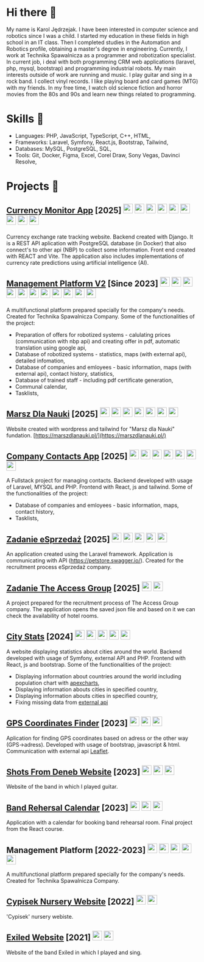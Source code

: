 # Hi there 👋

My name is Karol Jędrzejak. I have been interested in computer science and robotics since I was a child. I started my education in these fields in high school in an IT class. Then I completed studies in the Automation and Robotics profile, obtaining a master's degree in engineering. Currently, I work at Technika Spawalnicza as a programmer and robotization specialist. In current job, i deal with both programming CRM web applications (laravel, php, mysql, bootstrap) and programming industrial robots. My main interests outside of work are running and music. I play guitar and sing in a rock band. I collect vinyl records. I like playing board and card games (MTG) with my friends. In my free time, I watch old science fiction and horror movies from the 80s and 90s and learn new things related to programming.

# Skills 🧩
- Languages: PHP, JavaScript, TypeScript, C++, HTML,
- Frameworks: Laravel, Symfony, React.js, Bootstrap, Tailwind,
- Databases: MySQL, PostgreSQL, SQL,
- Tools: Git, Docker, Figma, Excel, Corel Draw, Sony Vegas, Davinci Resolve,

# Projects 🚀

## [Currency Monitor App](https://github.com/karol-jedrzejak/currency-monitor-app) [2025] <img src="https://upload.wikimedia.org/wikipedia/commons/7/75/Django_logo.svg" height="25">   <img src="https://upload.wikimedia.org/wikipedia/commons/c/c3/Python-logo-notext.svg" height="25">   <img src="https://upload.wikimedia.org/wikipedia/commons/2/29/Postgresql_elephant.svg" height="25">   <img src="https://upload.wikimedia.org/wikipedia/commons/thumb/f/f1/Vitejs-logo.svg/244px-Vitejs-logo.svg.png" height="25">  <img src="https://upload.wikimedia.org/wikipedia/commons/thumb/3/30/React_Logo_SVG.svg/260px-React_Logo_SVG.svg.png" height="25"> <img src="https://upload.wikimedia.org/wikipedia/commons/thumb/9/95/Tailwind_CSS_logo.svg/320px-Tailwind_CSS_logo.svg.png" height="25"> <img src="https://upload.wikimedia.org/wikipedia/commons/thumb/9/99/Unofficial_JavaScript_logo_2.svg/240px-Unofficial_JavaScript_logo_2.svg.png" height="25">   <img src="https://e7.pngegg.com/pngimages/50/606/png-clipart-computer-icons-scalable-graphics-api-icon-text-logo-thumbnail.png" height="25">   <img src="https://upload.wikimedia.org/wikipedia/commons/thumb/c/c9/JSON_vector_logo.svg/240px-JSON_vector_logo.svg.png" height="25">
Currency exchange rate tracking website. Backend created with Django. It is a REST API aplication with PostgreSQL database (in Docker) that also connect's to other api (NBP) to collect some information. Front end created with REACT and Vite. The application also includes implementations of currency rate predictions using artificial intelligence (AI).

## [Management Platform V2](https://www.youtube.com/watch?v=wAOztZSRKtQ) [Since 2023] <img src="https://upload.wikimedia.org/wikipedia/commons/thumb/9/9a/Laravel.svg/231px-Laravel.svg.png" height="25">   <img src="https://upload.wikimedia.org/wikipedia/commons/thumb/2/27/PHP-logo.svg/320px-PHP-logo.svg.png" height="25">   <img src="https://upload.wikimedia.org/wikipedia/commons/thumb/0/0a/MySQL_textlogo.svg/320px-MySQL_textlogo.svg.png" height="25">   <img src="https://upload.wikimedia.org/wikipedia/commons/9/95/PhpMyAdmin_logo.png" height="25">   <img src="https://upload.wikimedia.org/wikipedia/commons/thumb/b/b2/Bootstrap_logo.svg/301px-Bootstrap_logo.svg.png" height="25">   <img src="https://upload.wikimedia.org/wikipedia/commons/thumb/8/81/JQuery_logo_text.svg/320px-JQuery_logo_text.svg.png" height="25">   <img src="https://upload.wikimedia.org/wikipedia/commons/thumb/9/99/Unofficial_JavaScript_logo_2.svg/240px-Unofficial_JavaScript_logo_2.svg.png" height="25">   <img src="https://upload.wikimedia.org/wikipedia/commons/thumb/f/f1/Vitejs-logo.svg/244px-Vitejs-logo.svg.png" height="25">  <img src="https://upload.wikimedia.org/wikipedia/commons/thumb/9/96/Sass_Logo_Color.svg/320px-Sass_Logo_Color.svg.png" height="25">   <img src="https://e7.pngegg.com/pngimages/50/606/png-clipart-computer-icons-scalable-graphics-api-icon-text-logo-thumbnail.png" height="25">   <img src="https://upload.wikimedia.org/wikipedia/commons/thumb/c/c9/JSON_vector_logo.svg/240px-JSON_vector_logo.svg.png" height="25">
A multifunctional platform prepared specially for the company's needs. Created for Technika Spawalnicza Company. Some of the functionalities of the project:
- Preparation of offers for robotized systems - calulating prices (communication with nbp api) and creating offer in pdf, automatic translation using google api,
- Database of robotized systems - statistics, maps (with external api), detailed infomation,
- Database of companies and emloyees - basic information, maps (with external api), contact history, statistics,
- Database of trained staff - including pdf certificate generation,
- Communal calendar,
- Tasklists,

## [Marsz Dla Nauki](https://marszdlanauki.pl/) [2025] <img src="https://upload.wikimedia.org/wikipedia/commons/2/20/WordPress_logo.svg" height="25"> <img src="https://upload.wikimedia.org/wikipedia/commons/thumb/2/27/PHP-logo.svg/320px-PHP-logo.svg.png" height="25"> <img src="https://upload.wikimedia.org/wikipedia/commons/thumb/0/0a/MySQL_textlogo.svg/320px-MySQL_textlogo.svg.png" height="25"> <img src="https://upload.wikimedia.org/wikipedia/commons/9/95/PhpMyAdmin_logo.png" height="25"> <img src="https://upload.wikimedia.org/wikipedia/commons/thumb/9/95/Tailwind_CSS_logo.svg/320px-Tailwind_CSS_logo.svg.png" height="25"> <img src="https://upload.wikimedia.org/wikipedia/commons/thumb/9/99/Unofficial_JavaScript_logo_2.svg/240px-Unofficial_JavaScript_logo_2.svg.png" height="25"> <img src="https://upload.wikimedia.org/wikipedia/commons/3/33/Figma-logo.svg" height="25">
Website created with wordpress and tailwind for "Marsz dla Nauki" fundation. [https://marszdlanauki.pl/](https://marszdlanauki.pl/)

## [Company Contacts App](https://github.com/karol-jedrzejak/company-contacts-app) [2025] <img src="https://upload.wikimedia.org/wikipedia/commons/thumb/9/9a/Laravel.svg/231px-Laravel.svg.png" height="25"> <img src="https://upload.wikimedia.org/wikipedia/commons/thumb/2/27/PHP-logo.svg/320px-PHP-logo.svg.png" height="25"> <img src="https://upload.wikimedia.org/wikipedia/commons/thumb/0/0a/MySQL_textlogo.svg/320px-MySQL_textlogo.svg.png" height="25"> <img src="https://upload.wikimedia.org/wikipedia/commons/9/95/PhpMyAdmin_logo.png" height="25"> <img src="https://upload.wikimedia.org/wikipedia/commons/thumb/3/30/React_Logo_SVG.svg/260px-React_Logo_SVG.svg.png" height="25"> <img src="https://upload.wikimedia.org/wikipedia/commons/thumb/9/95/Tailwind_CSS_logo.svg/320px-Tailwind_CSS_logo.svg.png" height="25"> <img src="https://upload.wikimedia.org/wikipedia/commons/thumb/9/99/Unofficial_JavaScript_logo_2.svg/240px-Unofficial_JavaScript_logo_2.svg.png" height="25">
A Fullstack project for managing contacts. Backend developed with usage of Laravel, MYSQL and PHP. Frontend with React, js and tailwind. Some of the functionalities of the project:
- Database of companies and emloyees - basic information, maps, contact history,
- Tasklists,

## [Zadanie eSprzedaż](https://github.com/karol-jedrzejak/zadanie-esprzedaz) [2025] <img src="https://upload.wikimedia.org/wikipedia/commons/thumb/9/9a/Laravel.svg/231px-Laravel.svg.png" height="25"> <img src="https://upload.wikimedia.org/wikipedia/commons/thumb/2/27/PHP-logo.svg/320px-PHP-logo.svg.png" height="25">   <img src="https://upload.wikimedia.org/wikipedia/commons/thumb/b/b2/Bootstrap_logo.svg/301px-Bootstrap_logo.svg.png" height="25">   <img src="https://e7.pngegg.com/pngimages/50/606/png-clipart-computer-icons-scalable-graphics-api-icon-text-logo-thumbnail.png" height="25">   <img src="https://upload.wikimedia.org/wikipedia/commons/thumb/c/c9/JSON_vector_logo.svg/240px-JSON_vector_logo.svg.png" height="25">
An application created using the Laravel framework. Application is communicating with API (https://petstore.swagger.io/). Created for the recruitment process eSprzedaż company.

## [Zadanie The Access Group](https://github.com/karol-jedrzejak/theaccessgroup_csharp) [2025] <img src="https://upload.wikimedia.org/wikipedia/commons/thumb/d/d2/C_Sharp_Logo_2023.svg/240px-C_Sharp_Logo_2023.svg.png" height="25">   <img src="https://upload.wikimedia.org/wikipedia/commons/thumb/c/c9/JSON_vector_logo.svg/240px-JSON_vector_logo.svg.png" height="25">
A project prepared for the recruitment process of The Access Group company. The application opens the saved json file and based on it we can check the availability of hotel rooms.

## [City Stats](https://github.com/karol-jedrzejak/city_stats_react) [2024] <img src="https://upload.wikimedia.org/wikipedia/commons/thumb/6/60/Symfony2.svg/320px-Symfony2.svg.png" height="25"> <img src="https://upload.wikimedia.org/wikipedia/commons/thumb/2/27/PHP-logo.svg/320px-PHP-logo.svg.png" height="25"> <img src="https://upload.wikimedia.org/wikipedia/commons/thumb/3/30/React_Logo_SVG.svg/260px-React_Logo_SVG.svg.png" height="25"> <img src="https://upload.wikimedia.org/wikipedia/commons/thumb/9/95/Tailwind_CSS_logo.svg/320px-Tailwind_CSS_logo.svg.png" height="25"> <img src="https://upload.wikimedia.org/wikipedia/commons/thumb/9/99/Unofficial_JavaScript_logo_2.svg/240px-Unofficial_JavaScript_logo_2.svg.png" height="25">
A website displaying statistics about cities around the world. Backend developed with usage of Symfony, external API and PHP. Frontend with React, js and bootstrap. Some of the functionalities of the project:
- Displaying information about countries around the world including population chart with [apexcharts](https://apexcharts.com/),
- Displaying information abouts cities in specified country,
- Displaying information abouts cities in specified country,
- Fixing missing data from [external api](https://documenter.getpostman.com/view/1134062/T1LJjU52)

## [GPS Coordinates Finder](https://github.com/karol-jedrzejak/GPS-Coordinates-Finder) [2023] <img src="https://upload.wikimedia.org/wikipedia/commons/thumb/9/99/Unofficial_JavaScript_logo_2.svg/240px-Unofficial_JavaScript_logo_2.svg.png" height="25"> <img src="https://upload.wikimedia.org/wikipedia/commons/thumb/b/b2/Bootstrap_logo.svg/301px-Bootstrap_logo.svg.png" height="25"> <img src="https://upload.wikimedia.org/wikipedia/commons/thumb/a/ad/Html5_css3_styling.svg/265px-Html5_css3_styling.svg.png" height="25">
Aplication for finding GPS coordinates based on adress or the other way (GPS->adress). Developed with usage of bootstrap, javascript & html. Communication with external api [Leaflet](https://leafletjs.com/).

## [Shots From Deneb Website](https://github.com/karol-jedrzejak/shots-from-deneb) [2023] <img src="https://upload.wikimedia.org/wikipedia/commons/thumb/3/30/React_Logo_SVG.svg/260px-React_Logo_SVG.svg.png" height="25">   <img src="https://upload.wikimedia.org/wikipedia/commons/thumb/9/99/Unofficial_JavaScript_logo_2.svg/240px-Unofficial_JavaScript_logo_2.svg.png" height="25">   <img src="https://upload.wikimedia.org/wikipedia/commons/thumb/a/ad/Html5_css3_styling.svg/265px-Html5_css3_styling.svg.png" height="25">
Website of the band in which I played guitar.

## [Band Rehersal Calendar](https://github.com/karol-jedrzejak/Band-Rehersal-Calendar) [2023] <img src="https://upload.wikimedia.org/wikipedia/commons/thumb/3/30/React_Logo_SVG.svg/260px-React_Logo_SVG.svg.png" height="25">   <img src="https://upload.wikimedia.org/wikipedia/commons/thumb/9/99/Unofficial_JavaScript_logo_2.svg/240px-Unofficial_JavaScript_logo_2.svg.png" height="25">   <img src="https://upload.wikimedia.org/wikipedia/commons/thumb/a/ad/Html5_css3_styling.svg/265px-Html5_css3_styling.svg.png" height="25">
Application with a calendar for booking band rehearsal room. Final project from the React course.

## Management Platform [2022-2023] <img src="https://upload.wikimedia.org/wikipedia/commons/thumb/2/27/PHP-logo.svg/320px-PHP-logo.svg.png" height="25">   <img src="https://upload.wikimedia.org/wikipedia/commons/thumb/0/0a/MySQL_textlogo.svg/320px-MySQL_textlogo.svg.png" height="25">   <img src="https://upload.wikimedia.org/wikipedia/commons/9/95/PhpMyAdmin_logo.png" height="25">   <img src="https://upload.wikimedia.org/wikipedia/commons/thumb/9/99/Unofficial_JavaScript_logo_2.svg/240px-Unofficial_JavaScript_logo_2.svg.png" height="25">   <img src="https://upload.wikimedia.org/wikipedia/commons/thumb/a/ad/Html5_css3_styling.svg/265px-Html5_css3_styling.svg.png" height="25">
A multifunctional platform prepared specially for the company's needs. Created for Technika Spawalnicza Company.

## [Cypisek Nursery Website](https://github.com/karol-jedrzejak/Zlobek-Cypisek) [2022] <img src="https://upload.wikimedia.org/wikipedia/commons/thumb/9/99/Unofficial_JavaScript_logo_2.svg/240px-Unofficial_JavaScript_logo_2.svg.png" height="25">   <img src="https://upload.wikimedia.org/wikipedia/commons/thumb/a/ad/Html5_css3_styling.svg/265px-Html5_css3_styling.svg.png" height="25">
'Cypisek' nursery webiste.

## [Exiled Website](https://github.com/karol-jedrzejak/Exiled) [2021] <img src="https://upload.wikimedia.org/wikipedia/commons/thumb/9/99/Unofficial_JavaScript_logo_2.svg/240px-Unofficial_JavaScript_logo_2.svg.png" height="25">   <img src="https://upload.wikimedia.org/wikipedia/commons/thumb/a/ad/Html5_css3_styling.svg/265px-Html5_css3_styling.svg.png" height="25">
Website of the band Exiled in which I played and sing.

